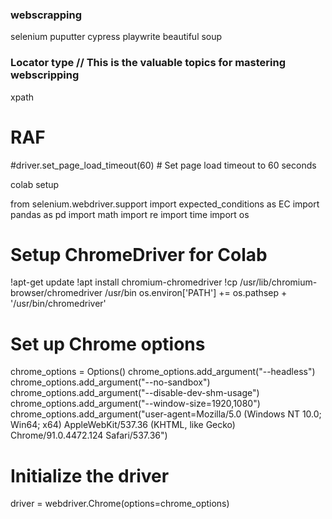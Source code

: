 ### **webscrapping**

selenium
puputter
cypress
playwrite
beautiful soup

### Locator type   // This is the valuable topics for mastering webscripping

xpath

# RAF

#driver.set\_page\_load\_timeout(60)  # Set page load timeout to 60 seconds


colab setup


from selenium.webdriver.support import expected_conditions as EC
import pandas as pd
import math
import re
import time
import os

# Setup ChromeDriver for Colab

!apt-get update
!apt install chromium-chromedriver
!cp /usr/lib/chromium-browser/chromedriver /usr/bin
os.environ['PATH'] += os.pathsep + '/usr/bin/chromedriver'

# Set up Chrome options

chrome_options = Options()
chrome_options.add_argument("--headless")
chrome_options.add_argument("--no-sandbox")
chrome_options.add_argument("--disable-dev-shm-usage")
chrome_options.add_argument("--window-size=1920,1080")
chrome_options.add_argument("user-agent=Mozilla/5.0 (Windows NT 10.0; Win64; x64) AppleWebKit/537.36 (KHTML, like Gecko) Chrome/91.0.4472.124 Safari/537.36")

# Initialize the driver

driver = webdriver.Chrome(options=chrome_options)
